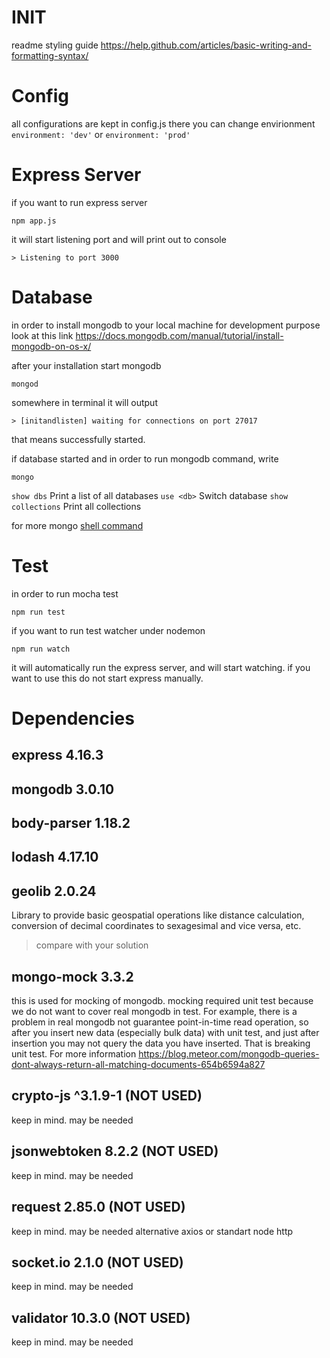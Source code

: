 # INIT
readme styling guide https://help.github.com/articles/basic-writing-and-formatting-syntax/

# Config
all configurations are kept in config.js
there you can change envirionment `environment: 'dev'` or `environment: 'prod'`


# Express Server
if you want to run express server
```
npm app.js
```
it will start listening port and will print out to console
```
> Listening to port 3000
```

# Database
in order to install mongodb to your local machine for development purpose look at this link https://docs.mongodb.com/manual/tutorial/install-mongodb-on-os-x/

after your installation start mongodb
```
mongod
```
somewhere in terminal it will output 
```
> [initandlisten] waiting for connections on port 27017
```
that means successfully started. 

if database started and in order to run mongodb command, write
```
mongo
```

`show dbs` Print a list of all databases
`use <db>` Switch database
`show collections` Print all collections

for more mongo [shell command](https://docs.mongodb.com/manual/reference/mongo-shell/) 

# Test
in order to run mocha test 
```
npm run test
```

if you want to run test watcher under nodemon
``` 
npm run watch
```
it will automatically run the express server, and will start watching. 
if you want to use this do not start express manually.

# Dependencies

## express 4.16.3

## mongodb 3.0.10

## body-parser 1.18.2

## lodash 4.17.10

## geolib 2.0.24
Library to provide basic geospatial operations like distance calculation, conversion of decimal coordinates to sexagesimal and vice versa, etc.
> compare with your solution

## mongo-mock 3.3.2
this is used for mocking of mongodb. mocking required unit test because we do not want to cover real mongodb in test. 
For example, there is a problem in real mongodb not guarantee point-in-time read operation, so after you insert new data (especially bulk data) with unit test, and just after insertion you may not query the data you have inserted. That is breaking unit test.  For more information https://blog.meteor.com/mongodb-queries-dont-always-return-all-matching-documents-654b6594a827

## crypto-js ^3.1.9-1 (NOT USED)
keep in mind. may be needed

## jsonwebtoken 8.2.2 (NOT USED)
keep in mind. may be needed

## request 2.85.0 (NOT USED)
keep in mind. may be needed
alternative axios or standart node http

## socket.io 2.1.0 (NOT USED)
keep in mind. may be needed

## validator 10.3.0  (NOT USED)
keep in mind. may be needed
